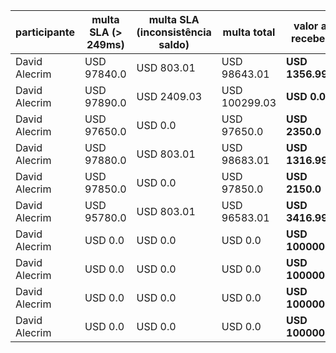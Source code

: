  
| participante | multa SLA (> 249ms) | multa SLA (inconsistência saldo) | multa total | valor a receber | relatório |
| --           | --                  | --                               | --          | --              | --        |
| David Alecrim | USD 97840.0 | USD 803.01 | USD 98643.01 | **USD 1356.99** | [link](user-files/results/rinhabackendcrebitossimulation-20240912184806915) |
| David Alecrim | USD 97890.0 | USD 2409.03 | USD 100299.03 | **USD 0.0** | [link](user-files/results/rinhabackendcrebitossimulation-20240912191841781) |
| David Alecrim | USD 97650.0 | USD 0.0 | USD 97650.0 | **USD 2350.0** | [link](user-files/results/rinhabackendcrebitossimulation-20240912211823323) |
| David Alecrim | USD 97880.0 | USD 803.01 | USD 98683.01 | **USD 1316.99** | [link](user-files/results/rinhabackendcrebitossimulation-20240912215430694) |
| David Alecrim | USD 97850.0 | USD 0.0 | USD 97850.0 | **USD 2150.0** | [link](user-files/results/rinhabackendcrebitossimulation-20240912220708249) |
| David Alecrim | USD 95780.0 | USD 803.01 | USD 96583.01 | **USD 3416.99** | [link](user-files/results/rinhabackendcrebitossimulation-20240913005002947) |
| David Alecrim | USD 0.0 | USD 0.0 | USD 0.0 | **USD 100000.0** | [link](user-files/results/rinhabackendcrebitossimulation-20240913010257605) |
| David Alecrim | USD 0.0 | USD 0.0 | USD 0.0 | **USD 100000.0** | [link](user-files/results/rinhabackendcrebitossimulation-20240913101703340) |
| David Alecrim | USD 0.0 | USD 0.0 | USD 0.0 | **USD 100000.0** | [link](user-files/results/rinhabackendcrebitossimulation-20240913103142839) |
| David Alecrim | USD 0.0 | USD 0.0 | USD 0.0 | **USD 100000.0** | [link](user-files/results/rinhabackendcrebitossimulation-20240914095732829) |
 

